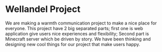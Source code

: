 # Wellandel Project

We are making a warmth communication project to make a nice place for everyone. This project have 2 big separated parts; first one is web application give users nice experiences and flexibility; Second part is Minecraft server which be driven by story. We have been thinking and designing new cool things for our project that make users happy.
